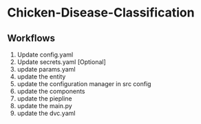 # Chicken-Disease-Classification

## Workflows

1. Update config.yaml
2. Update secrets.yaml [Optional]
3. update  params.yaml
4. update the entity
5. update the configuration manager in src config
6. update the components
7. update the piepline
8. update the main.py
9. update the dvc.yaml
